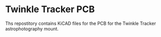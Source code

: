 # Twinkle Tracker PCB
Ths repostitory contains KiCAD files for the PCB for the Twinkle Tracker
astrophotography mount.

